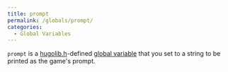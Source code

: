 ```yaml
---
title: prompt
permalink: /globals/prompt/
categories: 
  - Global Variables
---
```


`prompt` is a [hugolib.h](library/hugolib.h/)-defined [global variable](basics/global/)
that you set to a string to be printed as the game's prompt.
